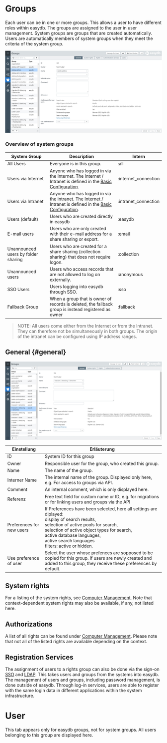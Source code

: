 # Groups

Each user can be in one or more groups. This allows a user to have different roles within easydb. The groups are assigned to the user in user management. System groups are groups that are created automatically. Users are automatically members of system groups when they meet the criteria of the system group.

![](rights_groups_en.jpg)

### Overview of system groups

| System Group | Description | Intern |
| - | - | - |
| All Users | Everyone is in this group. |:all |
| Users via Internet | Anyone who has logged in via the Internet. The Internet / Intranet is defined in the [Basic Configuration](../../administration/base-config/base-config.html). |:internet_connection |
| Users via Intranet | Anyone who has logged in via the intranet. The Internet / Intranet is defined in the [Basic Configuration](../../administration/base-config/base-config.html). |:intranet_connection |
| Users (default) | Users who are created directly in easydb |:easydb |
| E-mail users | Users who are only created with their e-mail address for a share sharing or export. |:email |
| Unannounced users by folder sharing | Users who are created for a share sharing (collection sharing) that does not require logon. |:collection |
| Unannounced users | Users who access records that are not allowed to log on externally. |:anonymous |
| SSO Users | Users logging into easydb through SSO. |:sso |
| Fallback Group | When a group that is owner of records is deleted, the fallback group is instead registered as owner | :fallback |


> NOTE: All users come either from the Internet or from the Intranet. They can therefore not be simultaneously in both groups. The origin of the intranet can be configured using IP address ranges.

## General {#general}

![](groupmanager_en.jpg)


|Einstellung|Erläuterung|
|--|--|
|ID| System ID for this group |
|Owner |Responsible user for the group, who created this group. |
|Name|The name of the group.|
|Interner Name|The internal name of the group. Displayed only here, e.g. For access to groups via API.|
|Comment |An internal comment, which is only displayed here.|
|Referenz| Free text field for custom name or ID, e.g. for migrations or for linking users and groups via the API |
|Preferences for new users|If Preferences have been selected, here all settings are diplayed: <br> display of search results, <br> selection of active pools for search, <br> selection of active object types for search, <br> active database languages, <br> active search languages <br> filters: active or hidden.|
|Use preference of user|Select the user whose prefences are sopposed to be copied for this group. If users are newly created and added to this group, they receive these preferences by default.|


## System rights

For a listing of the system rights, see [Computer Management](../rightsmanagement.html). Note that context-dependent system rights may also be available, if any, not listed here.

## Authorizations

A list of all rights can be found under [Computer Management](../rightsmanagement.html). Please note that not all of the listed rights are available depending on the context.

## Registration Services
The assignment of users to a rights group can also be done via the sign-on [SSO](../../../sysadmin/konfiguration/sso/sso.html) and [LDAP](../../../sysadmin/konfiguration/ldap/ldap.html). This takes users and groups from the systems into easydb. The management of users and groups, including password management, is done outside of easydb. Through log-in services, users are able to register with the same login data in different applications within the system infrastructure.

# User

This tab appears only for easydb groups, not for system groups. All users belonging to this group are displayed here.